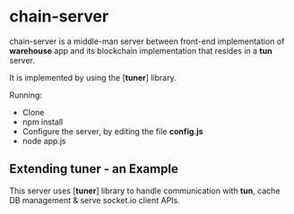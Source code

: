 # chain-server

chain-server is a middle-man server between front-end implementation of **warehouse** app and its blockchain implementation that resides in a **tun** server.

It is implemented by using the [**tuner**] library.

Running:

- Clone
- npm install
- Configure the server, by editing the file **config.js**
- node app.js

## Extending tuner - an Example

This server uses [**tuner**] library to handle communication with **tun**, cache DB management & serve socket.io client APIs.
